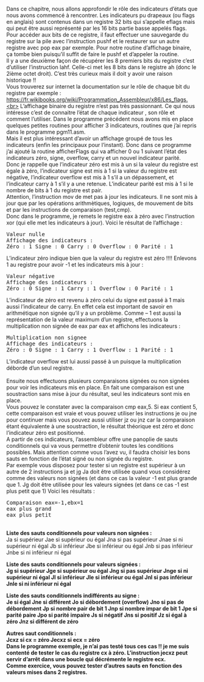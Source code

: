 Dans ce chapitre, nous allons approfondir le rôle des indicateurs d’états que nous avons commencé à rencontrer.  Les indicateurs pu drapeaux (ou flags en anglais) sont contenus dans un registre 32 bits qui s’appelle eflags mais qui peut être aussi représenté par les 16 bits partie basse appelés flags.<br>
Pour accéder aux bits de ce registre, il faut effectuer une sauvegarde du registre sur la pile avec l’instruction pushf et le restaurer sur un autre registre avec pop eax par exemple. Pour notre routine d’affichage binaire, ça tombe bien puisqu’il suffit de faire le pushf et d’appeler la routine.<br>
Il y a une deuxième façon de récupérer les 8 premiers bits du registre c’est d’utiliser l’instruction lahf. Celle-ci met les 8 bits dans le registre ah (donc le 2ième octet droit). C’est très curieux mais il doit y avoir une raison historique !! <br>
Vous trouverez sur internet la documentation sur le rôle de chaque bit du registre par exemple : https://fr.wikibooks.org/wiki/Programmation_Assembleur/x86/Les_flags.<br>
L’affichage binaire du registre n’est pas très passionnant. Ce qui nous intéresse c’est de connaitre l’état de chaque indicateur , son rôle et comment l’utiliser. Dans le programme précédent nous avons mis en place quelques petites routines pour afficher 3 indicateurs, routines que j’ai repris dans le programme pgm11.asm. <br>
Mais il est plus intéressant d’avoir un affichage groupé de tous les indicateurs (enfin les principaux pour l’instant). Donc dans ce programme j’ai ajouté la routine afficherFlags qui va afficher 0 ou 1 suivant l’état des indicateurs zéro, signe, overflow, carry et un nouvel indicateur parité.<br>
Donc je rappelle que l’indicateur zéro est mis à un si la valeur du  registre est égale à zéro, l’indicateur signe est mis à 1 si la valeur du registre est négative, l’indicateur overflow est mis à 1 s’il a un dépassement, et l’indicateur carry à 1 s’il y a une retenue. L’indicateur parité est mis à 1 si le nombre de bits à 1 du registre est pair. <br>
Attention, l’instruction mov de met pas à jour les indicateurs. Il ne sont mis à jour que par les opérations arithmètiques, logiques, de mouvement de bits et par les instructions de comparaison (test,cmp). <br>
Donc dans le programme, je remets le registre eax à zéro avec l’instruction xor (qui elle met les indicateurs à jour). Voici le résultat de l’affichage :
<pre>
Valeur nulle
Affichage des indicateurs :
Zéro : 1 Signe : 0 Carry : 0 Overflow : 0 Parité : 1
</pre>
L’indicateur zéro indique bien que la valeur du registre est zéro !!!!
Enlevons 1 au registre pour avoir -1 et les indicateurs mis à jour :
<pre>
Valeur négative
Affichage des indicateurs :
Zéro : 0 Signe : 1 Carry : 1 Overflow : 0 Parité : 1
</pre>
L’indicateur de zéro est revenu à zéro celui du signe est passé à 1 mais aussi l’indicateur de carry. En effet cela est important de savoir en arithmétique non signée qu’il y a un problème.
Comme – 1 est  aussi la représentation de la valeur maximum d’un registre, effectuons la multiplication non signée de eax par eax et affichons les indicateurs :
<pre>
Multiplication non signee
Affichage des indicateurs :
Zéro : 0 Signe : 1 Carry : 1 Overflow : 1 Parité : 1
</pre>
L’indicateur overflow est lui aussi passé à un puisque la multiplication déborde d’un seul registre.<br><br>
Ensuite nous effectuons plusieurs comparaisons signées ou non signées pour voir les indicateurs mis en place. En fait une comparaison est une soustraction sans mise à jour du résultat, seul les indicateurs sont mis en place.<br>
Vous pouvez le constater avec la comparaison cmp eax,5. Si eax contient 5, cette comparaison est vraie et vous pouvez utiliser les instructions je ou jne pour continuer mais vous pouvez aussi utiliser jz ou jnz  car la comparaison étant équivalente à une soustraction, le résultat théorique est zéro et donc l’indicateur zéro est positionné.<br>
A partir de ces indicateurs, l’assembleur offre une panoplie de sauts conditionnels qui va vous permettre d’obtenir toutes les conditions possibles. Mais attention comme vous l’avez vu, il faudra choisir les bons sauts en fonction de l’état signé ou non signée du registre.<br>
Par exemple vous disposez pour tester si un registre est supérieur à un autre de 2 instructions ja et jg
Ja doit être utilisée quand vous considérez comme des valeurs non signées (et dans ce cas la valeur -1 est plus grande que 1.
Jg doit être utilisée pour les valeurs signées (et dans ce cas -1 est plus petit que 1)
Voici les résultats :
<pre>
Comparaison eax=-1,ebx=1
eax plus grand
eax plus petit
</pre>
<br>
<B>Liste des sauts conditionnels pour valeurs non signées :</b> <br>
Ja        si supérieur
Jae   si supérieur ou égal
Jna   si pas supérieur
Jnae  si ni supérieur ni égal
Jb      si inférieur
Jbe    si inférieur ou égal
Jnb   si pas inférieur
Jnbe  si ni inférieur ni égal

<b>Liste des sauts conditionnels pour valeurs  signées :<b><br>
Jg        si supérieur
Jge   si supérieur ou égal
Jng si pas supérieur
Jnge  si ni supérieur ni égal
Jl      si inférieur
Jle    si inférieur ou égal
Jnl si pas inférieur
Jnle si ni inférieur ni égal

<b>Liste des sauts conditionnels indifférents au signe :<B><br>
Je    si égal
Jne  si différent
Jo    si débordement (overflow)
Jno  si pas de débordement 
Jp  si nombre pair de bit 1
Jnp si nombre impar de bit 1
Jpe si parité paire
Jpo si parité impaire
Js   si négatif
Jns si positif
Jz si égal à zéro
Jnz si différent de zéro

<b>Autres saut conditionnels : <b> <br>
Jcxz    si cx = zéro
Jecxz   si ecx = zéro
<br>
Dans le programme exemple, je n’ai pas testé tous ces cas !! je me suis contenté de tester le cas du registre cx à zéro. L’instruction jecxz peut servir d’arrêt dans une boucle qui décrémente le registre ecx.<br>
Comme exercice, vous pouvez  tester d’autres sauts en fonction des valeurs mises dans 2 registres.
